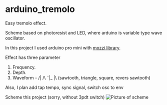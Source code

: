 # arduino_tremolo
Easy tremolo effect.

Scheme based on photoresist and LED, where arduino is variable type wave oscillator.

In this project I used arduino pro mini with [mozzi library](https://sensorium.github.io/Mozzi/).

Effect has three parameter
1. Frequency.
2. Depth.
3. Waveform - /| /\ ¯|_ |\ (sawtooth, triangle, square, revers sawtooth)

Also, I plan add tap tempo, sync signal, switch osc to env

Scheme this project (sorry, without 3pdt switch)
![Picture of scheme](https://psv4.userapi.com/c536436/u207131172/docs/d43/749456ea5919/tremolo_skhema.png?extra=ZyHp4xzQc0x_N0nXReYJDTeR-U5PbH2Vm2Q-u0uukKDSnsntDPQrh7b58kYvWtxw_ydqj7k3g9h-RtTrR9bpm2GL9PEjWLn1JCM4W8_Do1kPSSlLlFO17-VF9mFLZTa4infWPkEVBAwzHregWJsWgUlqzw&dl=1)
